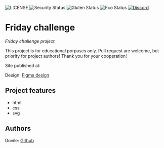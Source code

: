 ![LICENSE](https://img.shields.io/badge/license-MIT-blue.svg?style=flat-square)
![Security Status](https://img.shields.io/security-headers?label=Security&url=https%3A%2F%2Fgithub.com&style=flat-square)
![Gluten Status](https://img.shields.io/badge/Gluten-Free-green.svg)
![Eco Status](https://img.shields.io/badge/ECO-Friendly-green.svg)
[![Discord](https://discord.com/api/guilds/571393319201144843/widget.png)](https://discord.gg/dRwW4rw)

# Friday challenge

_Friday challenge project_

This project is for educational porpuses only. Pull request are welcome, but priority for project authors! Thank you for your cooperation!

Site published at: 

Design: [Figma design](https://www.figma.com/file/uaVXnAQh9QxVsUD1RcQEbt/Friday-Challenge?node-id=607%3A721)

## Project features

-   html
-   css
-   svg

## Authors

Dovile: [Github](https://github.com/Dovile-dote)